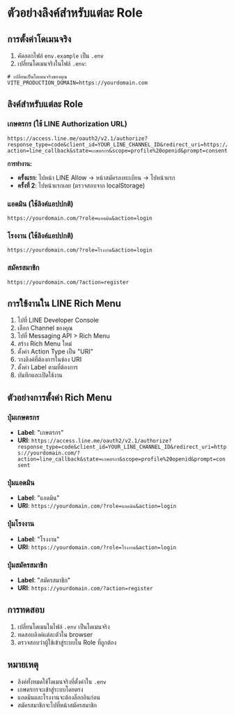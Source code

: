 # ตัวอย่างลิงค์สำหรับแต่ละ Role

## การตั้งค่าโดเมนจริง

1. คัดลอกไฟล์ `env.example` เป็น `.env`
2. เปลี่ยนโดเมนจริงในไฟล์ `.env`:

```env
# เปลี่ยนเป็นโดเมนจริงของคุณ
VITE_PRODUCTION_DOMAIN=https://yourdomain.com
```

## ลิงค์สำหรับแต่ละ Role

### เกษตรกร (ใช้ LINE Authorization URL)
```
https://access.line.me/oauth2/v2.1/authorize?response_type=code&client_id=YOUR_LINE_CHANNEL_ID&redirect_uri=https://yourdomain.com/?action=line_callback&state=เกษตรกร&scope=profile%20openid&prompt=consent
```
**การทำงาน:**
- **ครั้งแรก**: ไปหน้า LINE Allow → หน้าสมัครลงทะเบียน → ไปหน้าแรก
- **ครั้งที่ 2**: ไปหน้าแรกเลย (ตรวจสอบจาก localStorage)

### แอดมิน (ใช้ลิงค์แอปปกติ)
```
https://yourdomain.com/?role=แอดมิน&action=login
```

### โรงงาน (ใช้ลิงค์แอปปกติ)
```
https://yourdomain.com/?role=โรงงาน&action=login
```

### สมัครสมาชิก
```
https://yourdomain.com/?action=register
```

## การใช้งานใน LINE Rich Menu

1. ไปที่ LINE Developer Console
2. เลือก Channel ของคุณ
3. ไปที่ Messaging API > Rich Menu
4. สร้าง Rich Menu ใหม่
5. ตั้งค่า Action Type เป็น "URI"
6. วางลิงค์ที่ต้องการในช่อง URI
7. ตั้งค่า Label ตามที่ต้องการ
8. บันทึกและเปิดใช้งาน

## ตัวอย่างการตั้งค่า Rich Menu

### ปุ่มเกษตรกร
- **Label**: "เกษตรกร"
- **URI**: `https://access.line.me/oauth2/v2.1/authorize?response_type=code&client_id=YOUR_LINE_CHANNEL_ID&redirect_uri=https://yourdomain.com/?action=line_callback&state=เกษตรกร&scope=profile%20openid&prompt=consent`

### ปุ่มแอดมิน
- **Label**: "แอดมิน"
- **URI**: `https://yourdomain.com/?role=แอดมิน&action=login`

### ปุ่มโรงงาน
- **Label**: "โรงงาน"
- **URI**: `https://yourdomain.com/?role=โรงงาน&action=login`

### ปุ่มสมัครสมาชิก
- **Label**: "สมัครสมาชิก"
- **URI**: `https://yourdomain.com/?action=register`

## การทดสอบ

1. เปลี่ยนโดเมนในไฟล์ `.env` เป็นโดเมนจริง
2. ทดสอบลิงค์แต่ละตัวใน browser
3. ตรวจสอบว่าผู้ใช้เข้าสู่ระบบใน Role ที่ถูกต้อง

## หมายเหตุ

- ลิงค์ทั้งหมดใช้โดเมนจริงที่ตั้งค่าใน `.env`
- เกษตรกรจะเข้าสู่ระบบโดยตรง
- แอดมินและโรงงานจะต้องล็อกอินก่อน
- สมัครสมาชิกจะไปที่หน้าสมัครสมาชิก
